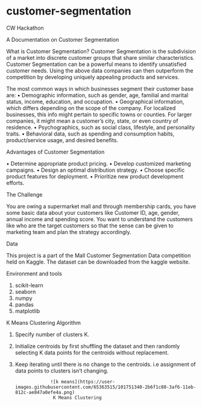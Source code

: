 # customer-segmentation
CW Hackathon

A Documentation on Customer Segmentation

What is Customer Segmentation?
Customer Segmentation is the subdivision of a market into discrete customer groups that share similar characteristics. Customer Segmentation can be a powerful means to identify unsatisfied customer needs. Using the above data companies can then outperform the competition by developing uniquely appealing products and services.

The most common ways in which businesses segment their customer base are:
•	Demographic information, such as gender, age, familial and marital status, income, education, and occupation.
•	Geographical information, which differs depending on the scope of the company. For localized businesses, this info might pertain to specific towns or counties. For larger companies, it might mean a customer’s city, state, or even country of residence.
•	Psychographics, such as social class, lifestyle, and personality traits.
•	Behavioral data, such as spending and consumption habits, product/service usage, and desired benefits.

Advantages of Customer Segmentation

•	Determine appropriate product pricing.
•	Develop customized marketing campaigns.
•	Design an optimal distribution strategy.
•	Choose specific product features for deployment.
•	Prioritize new product development efforts. 
 
The Challenge
 
You are owing a supermarket mall and through membership cards, you have some basic data about your customers like Customer ID, age, gender, annual income and spending score. You want to understand the customers like who are the target customers so that the sense can be given to marketing team and plan the strategy accordingly.
 
Data
 
This project is a part of the Mall Customer Segmentation Data competition held on Kaggle.
The dataset can be downloaded from the kaggle website.
 


Environment and tools
 
1.	scikit-learn
2.	seaborn
3.	numpy
4.	pandas
5.	matplotlib


K Means Clustering Algorithm
 
1.	Specify number of clusters K.
2.	Initialize centroids by first shuffling the dataset and then randomly selecting K data points for the centroids without replacement.
3.	Keep iterating until there is no change to the centroids. i.e assignment of data points to clusters isn’t changing.

                     ![k means](https://user-images.githubusercontent.com/65363515/101751340-2b6f1c80-3af6-11eb-812c-ae847a0efe4a.png)
                      K Means Clustering

 






